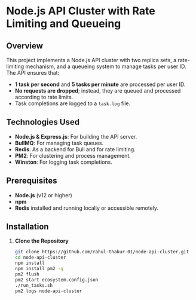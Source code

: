 # Node.js API Cluster with Rate Limiting and Queueing

## Overview

This project implements a Node.js API cluster with two replica sets, a rate-limiting mechanism, and a queueing system to manage tasks per user ID. The API ensures that:



- **1 task per second** and **5 tasks per minute** are processed per user ID.
- **No requests are dropped**; instead, they are queued and processed according to rate limits.
- Task completions are logged to a `task.log` file.

## Technologies Used

- **Node.js & Express.js**: For building the API server.
- **BullMQ**: For managing task queues.
- **Redis**: As a backend for Bull and for rate limiting.
- **PM2**: For clustering and process management.
- **Winston**: For logging task completions.

## Prerequisites

- **Node.js** (v12 or higher)
- **npm**
- **Redis** installed and running locally or accessible remotely.

## Installation

1. **Clone the Repository**

   ```bash
   git clone https://github.com/rahul-thakur-01/node-api-cluster.git
   cd node-api-cluster
   npm install
   npm install pm2 -g
   pm2 flush
   pm2 start ecosystem.config.json
   ./run_tasks.sh
   pm2 logs node-api-cluster
